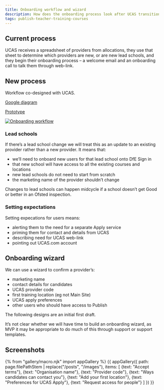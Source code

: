 ```yaml
---
title: Onboarding workflow and wizard
description: How does the onboarding process look after UCAS transition?
tags: publish-teacher-training-courses
---
```

## Current process

UCAS receives a spreadsheet of providers from allocations, they use that sheet to determine which providers are new, or are new lead schools, and they begin their onboarding process – a welcome email and an onboarding call to talk them through web-link.

## New process

Workflow co-designed with UCAS.

[Google diagram](https://docs.google.com/drawings/d/12slZCbsAB8m0-T9s_QGmqFZRxhwF1KfkoiN2g4Xk0mY/edit)

[Prototype](https://manage-courses-prototype.herokuapp.com/onboarding/accept-terms)

[![Onboarding workflow](/images/publish-teacher-training-courses/onboarding-wizard/onboarding-workflow.svg)](https://docs.google.com/drawings/d/12slZCbsAB8m0-T9s_QGmqFZRxhwF1KfkoiN2g4Xk0mY/edit)

### Lead schools

If there’s a lead school change we will treat this as an update to an existing provider rather than a new provider. It means that:

* we’ll need to onboard new users for that lead school onto DfE Sign in
* that new school will have access to all the existing courses and locations
* new lead schools do not need to start from scratch
* the marketing name of the provider shouldn’t change

Changes to lead schools can happen midcycle if a school doesn’t get Good or better in an Ofsted inspection.

### Setting expectations

Setting expecations for users means:

* alerting them to the need for a separate Apply service
* priming them for contact and details from UCAS
* describing need for UCAS web-link
* pointing out UCAS.com account

## Onboarding wizard

We can use a wizard to confirm a provider’s:

* marketing name
* contact details for candidates
* UCAS provider code
* first training location (eg not Main Site)
* UCAS apply preferences
* other users who should have access to Publish

The following designs are an initial first draft.

It’s not clear whether we will have time to build an onboarding wizard, as MVP it may be appropriate to do much of this through support or support templates.

## Screenshots

{% from "gallery/macro.njk" import appGallery %}
{{ appGallery({
  path: page.filePathStem | replace("/posts", "/images"),
  items: [
    {text: "Accept terms"},
    {text: "Organisation name"},
    {text: "Provider code"},
    {text: "Ways candidates can contact you"},
    {text: "Add your first location"},
    {text: "Preferences for UCAS Apply"},
    {text: "Request access for people"}
  ]
}) }}
